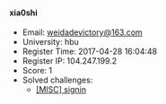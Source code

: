 #### xia0shi  

* Email: weidadevictory@163.com  
* University: hbu  
* Register Time: 2017-04-28 16:04:48  
* Register IP: 104.247.199.2  
* Score: 1  
* Solved challenges: 
  * [[MISC] signin](https://github.com/SniperOJ/Challenges/blob/master/web/signin.json)  
